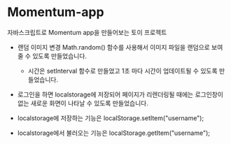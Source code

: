 # Momentum-app
자바스크립트로 Momentum app을 만들어보는 토이 프로젝트

- 랜덤 이미지 변경
  Math.random() 함수를 사용해서 이미지 파일을 랜덤으로 보여줄 수 있도록 만들었습니다.
  
  - 시간은 setInterval 함수로 만들었고 1초 마다 시간이 업데이트될 수 있도록 만들었습니다.

- 로그인을 하면 localstorage에 저장되어 페이지가 리렌더링될 때에는 로그인창이 없는 새로운 화면이 나타날 수 있도록 만들었습니다.
- localstorage에 저장하는 기능은 localStorage.setItem("username"); 
- localstorage에서 불러오는 기능은 localStorage.getItem("username"); 
